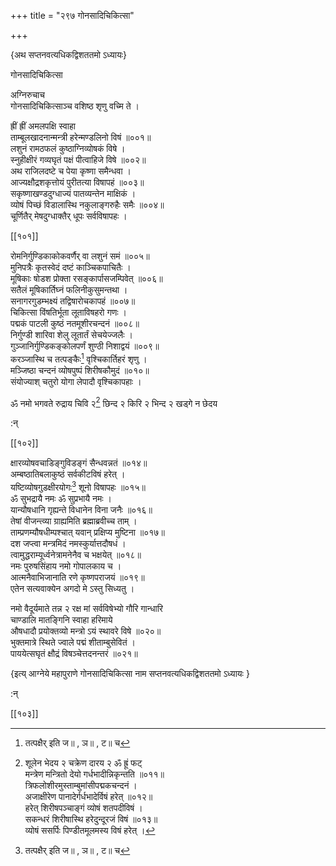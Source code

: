 +++
title = "२९७ गोनसादिचिकित्सा"

+++

\{अथ सप्तनवत्यधिकद्विशततमो ऽध्यायः\}

गोनसादिचिकित्सा  
    
अग्निरुचाच  
गोनसादिचिकित्साञ्च वशिष्ठ शृणु वच्मि ते ।  
    
ह्रीं ह्रीं अमलपक्षि स्वाहा  
ताम्बूलखादनान्मन्त्री हरेन्मण्डलिनो विषं   ॥००१॥  
लशुनं रामठफलं कुष्ठाग्निव्योषकं विषे   ।  
स्नुहीक्षीरं गव्यघृतं पक्षं पीत्वाहिजे विषे   ॥००२॥  
अथ राजिलदष्टे च पेया कृष्णा समैन्धवा ।  
आज्यक्षौद्रशकृत्तोयं पुरीतत्या विषापहं   ॥००३॥  
सकृष्णाखण्डदुग्धाज्यं पातव्यन्तेन माक्षिकं   ।  
व्योषं पिच्छं विडालास्थि नकुलाङ्गरुहैः समैः   ॥००४॥  
चूर्णितैर् मेषदुग्धाक्तैर् धूपः सर्वविषापहः   ।  

[[१०१]]
    
रोमनिर्गुण्डिकाकोकवर्णैर् वा लशुनं समं ॥००५॥  
मुनिपत्रैः कृतस्वेदं दष्टं काञ्चिकपाचितैः   ।  
मूषिकाः षोडश प्रोक्ता रसङ्कार्पासजम्पिवेत्   ॥००६॥  
सतैलं मूषिकार्तिघ्नं फलिनीकुसुमन्तथा ।  
सनागरगुडम्भक्ष्यं तद्विषारोचकापहं ॥००७॥  
चिकित्सा विंषतिर्भूता लूताविषहरो गणः ।  
पद्मकं पाटली कुष्ठं नतमूशीरचन्दनं   ॥००८॥  
निर्गुण्डी शारिवा शेलु लूतार्तं सेचयेज्जलैः ।  
गुञ्जानिर्गुण्डिकङ्कोलपर्णं शुण्ठी निशाद्वयं   ॥००९॥  
करञ्जास्थि च तत्पङ्कैः[^१] वृश्चिकार्तिहरं शृणु   ।  
मञ्जिष्ठा चन्दनं व्योषपुष्पं शिरीषकौमुदं   ॥०१०॥  
संयोज्याश् चतुरो योगा लेपादौ वृश्चिकापहाः ।  
    
ॐ नमो भगवते रुद्राय चिवि २[^२] छिन्द २ किरि २ भिन्द २ खड्गे न छेदय  
[^२]: शूलेन भेदय २ चक्रेण दारय २ ॐ ह्रूं फट्  
मन्त्रेण मन्त्रितो देयो गर्धभादीन्निकृन्तति ॥०११॥  
त्रिफलोशीरमुस्ताम्बुमांसीपद्मकचन्दनं ।  
अजाक्षीरेण पानादेर्गर्धभादेर्विषं हरेत् ॥०१२॥  
हरेत् शिरीषपञ्चाङ्गं व्योषं शतपदीविषं   ।  
सकन्धरं शिरीषास्थि हरेदुन्दूरजं विषं   ॥०१३॥  
व्योषं ससर्पिः पिण्डीतमूलमस्य विषं हरेत्   ।  
    
:न्  
    
[^१]: तत्पक्षैर् इति ज॥ , ञ॥ , ट॥ च  
    
[^२]: चिरि २ इति ज॥  

[[१०२]]
    
क्षारव्योषवचाडिङ्गुविडङ्गं सैन्धवन्नतं   ॥०१४॥  
अम्बष्ठातिबलाकुष्ठं सर्वकीटविषं हरेत्   ।  
यष्टिव्योषगुडक्षीरयोगः[^१] शूनो विषापहः   ॥०१५॥  
ॐ सुभद्रायै नमः ॐ सुप्रभायै नमः ।  
यान्यौषधानि गृह्यन्ते विधानेन विना जनैः ॥०१६॥  
तेषां वीजन्त्व्या ग्राह्यमिति ब्रह्माब्रवीच्च ताम्   ।  
ताम्प्रणम्यौषधीम्पश्चात् यवान् प्रक्षिप्य मुष्टिना   ॥०१७॥  
दश जप्त्वा मन्त्रमिदं नमस्कुर्यात्तदौषधं ।  
त्वामुद्धराम्यूर्ध्वनेत्रामनेनैव च भक्षयेत् ॥०१८॥  
नमः पुरुषसिंहाय नमो गोपालकाय च ।  
आत्मनैवाभिजानाति रणे कृष्णपराजयं ॥०१९॥  
एतेन सत्यवाक्येन अगदो मे ऽस्तु सिध्यतु ।  
    
नमो वैदूर्यमाते तन्न २ रक्ष मां सर्वविषेभ्यो गौरि गान्धारि  
चाण्डालि मातङ्गिनि स्वाहा हरिमाये  
औषधादौ प्रयोक्तव्यो मन्त्रो ऽयं स्थावरे विषे ॥०२०॥  
भुक्तमात्रे स्थिते ज्वाले पद्मं शीताम्बुसेवितं ।  
पाययेत्सघृतं क्षौद्रं विषञ्चेत्तदनन्तरं   ॥०२१॥

\{इत्य् आग्नेये महापुराणे गोनसादिचिकित्सा नाम सप्तनवत्यधिकद्विशततमो ऽध्यायः  }
    
:न्  
    
[^१]: षष्टिव्योषगुडक्षीरयोग इति क॥ , ज॥ , ञ॥ , ट च  

[[१०३]]
    